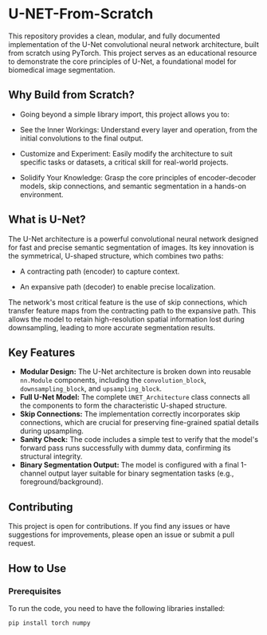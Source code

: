# U-NET-From-Scratch

This repository provides a clean, modular, and fully documented implementation of the U-Net convolutional neural network architecture, built from scratch using PyTorch. This project serves as an educational resource to demonstrate the core principles of U-Net, a foundational model for biomedical image segmentation.

## Why Build from Scratch?
- Going beyond a simple library import, this project allows you to:

- See the Inner Workings: Understand every layer and operation, from the initial convolutions to the final output.

- Customize and Experiment: Easily modify the architecture to suit specific tasks or datasets, a critical skill for real-world projects.

- Solidify Your Knowledge: Grasp the core principles of encoder-decoder models, skip connections, and semantic segmentation in a hands-on environment.

## What is U-Net?
The U-Net architecture is a powerful convolutional neural network designed for fast and precise semantic segmentation of images. Its key innovation is the symmetrical, U-shaped structure, which combines two paths:

- A contracting path (encoder) to capture context.

- An expansive path (decoder) to enable precise localization.

The network's most critical feature is the use of skip connections, which transfer feature maps from the contracting path to the expansive path. This allows the model to retain high-resolution spatial information lost during downsampling, leading to more accurate segmentation results.

## Key Features

* **Modular Design:** The U-Net architecture is broken down into reusable `nn.Module` components, including the `convolution_block`, `downsampling_block`, and `upsampling_block`.
* **Full U-Net Model:** The complete `UNET_Architecture` class connects all the components to form the characteristic U-shaped structure.
* **Skip Connections:** The implementation correctly incorporates skip connections, which are crucial for preserving fine-grained spatial details during upsampling.
* **Sanity Check:** The code includes a simple test to verify that the model's forward pass runs successfully with dummy data, confirming its structural integrity.
* **Binary Segmentation Output:** The model is configured with a final 1-channel output layer suitable for binary segmentation tasks (e.g., foreground/background).

## Contributing

This project is open for contributions. If you find any issues or have suggestions for improvements, please open an issue or submit a pull request.

## How to Use

### Prerequisites

To run the code, you need to have the following libraries installed:

```bash
pip install torch numpy
